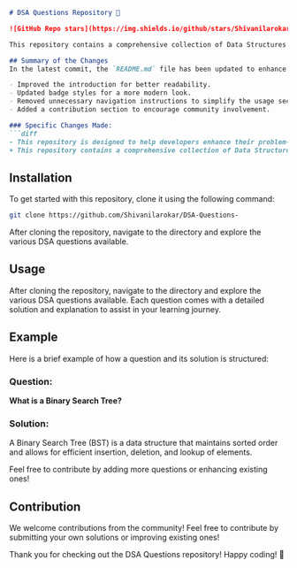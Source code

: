 ```markdown
# DSA Questions Repository 🚀

![GitHub Repo stars](https://img.shields.io/github/stars/Shivanilarokar/DSA-Questions-) ![GitHub forks](https://img.shields.io/github/forks/Shivanilarokar/DSA-Questions-) ![GitHub issues](https://img.shields.io/github/issues/Shivanilarokar/DSA-Questions-)

This repository contains a comprehensive collection of Data Structures and Algorithms (DSA) questions along with solutions and explanations to facilitate learning and practice for developers at all levels. 

## Summary of the Changes
In the latest commit, the `README.md` file has been updated to enhance clarity and provide better insights into the repository's purpose and features. The following changes were made:

- Improved the introduction for better readability.
- Updated badge styles for a more modern look.
- Removed unnecessary navigation instructions to simplify the usage section.
- Added a contribution section to encourage community involvement.

### Specific Changes Made:
```diff
- This repository is designed to help developers enhance their problem-solving skills through a wide array of Data Structures and Algorithms (DSA) questions.
+ This repository contains a comprehensive collection of Data Structures and Algorithms (DSA) questions along with solutions and explanations to facilitate learning and practice for developers at all levels.
```

## Installation
To get started with this repository, clone it using the following command:
```bash
git clone https://github.com/Shivanilarokar/DSA-Questions-
```
After cloning the repository, navigate to the directory and explore the various DSA questions available.

## Usage
After cloning the repository, navigate to the directory and explore the various DSA questions available. Each question comes with a detailed solution and explanation to assist in your learning journey.

## Example
Here is a brief example of how a question and its solution is structured:

### Question:
**What is a Binary Search Tree?**

### Solution:
A Binary Search Tree (BST) is a data structure that maintains sorted order and allows for efficient insertion, deletion, and lookup of elements.

Feel free to contribute by adding more questions or enhancing existing ones!

## Contribution
We welcome contributions from the community! Feel free to contribute by submitting your own solutions or improving existing ones!

Thank you for checking out the DSA Questions repository! Happy coding! 🎉
```